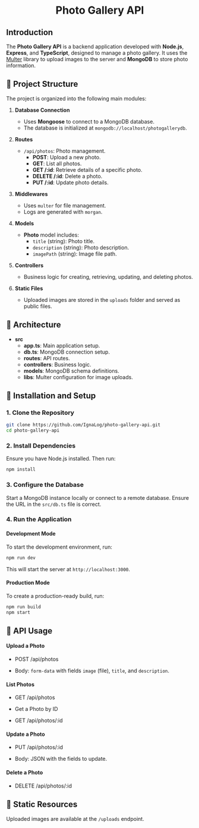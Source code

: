 <h1 align="center">Photo Gallery API</h1>

## Introduction

The **Photo Gallery API** is a backend application developed with **Node.js**, **Express**, and **TypeScript**, designed to manage a photo gallery. It uses the [Multer](https://www.npmjs.com/package/multer) library to upload images to the server and **MongoDB** to store photo information.

## 🔬 Project Structure

The project is organized into the following main modules:

1. **Database Connection**

   - Uses **Mongoose** to connect to a MongoDB database.
   - The database is initialized at `mongodb://localhost/photogallerydb`.

2. **Routes**

   - `/api/photos`: Photo management.
     - **POST**: Upload a new photo.
     - **GET**: List all photos.
     - **GET /:id**: Retrieve details of a specific photo.
     - **DELETE /:id**: Delete a photo.
     - **PUT /:id**: Update photo details.

3. **Middlewares**

   - Uses `multer` for file management.
   - Logs are generated with `morgan`.

4. **Models**

   - **Photo** model includes:
     - `title` (string): Photo title.
     - `description` (string): Photo description.
     - `imagePath` (string): Image file path.

5. **Controllers**

   - Business logic for creating, retrieving, updating, and deleting photos.

6. **Static Files**
   - Uploaded images are stored in the `uploads` folder and served as public files.

## 📐 Architecture

- **src**
  - **app.ts**: Main application setup.
  - **db.ts**: MongoDB connection setup.
  - **routes**: API routes.
  - **controllers**: Business logic.
  - **models**: MongoDB schema definitions.
  - **libs**: Multer configuration for image uploads.

## 🔨 Installation and Setup

### 1. Clone the Repository

```bash
git clone https://github.com/IgnaLog/photo-gallery-api.git
cd photo-gallery-api
```

### 2. Install Dependencies

Ensure you have Node.js installed. Then run:

```bash
npm install
```

### 3. Configure the Database

Start a MongoDB instance locally or connect to a remote database. Ensure the URL in the `src/db.ts` file is correct.

### 4. Run the Application

#### Development Mode

To start the development environment, run:

```bash
npm run dev
```

This will start the server at `http://localhost:3000`.

#### Production Mode

To create a production-ready build, run:

```bash
npm run build
npm start
```

## 🚀 API Usage

#### Upload a Photo

- POST /api/photos

- Body: `form-data` with fields `image` (file), `title`, and `description`.

#### List Photos

- GET /api/photos

- Get a Photo by ID

- GET /api/photos/:id

#### Update a Photo

- PUT /api/photos/:id

- Body: JSON with the fields to update.

#### Delete a Photo

- DELETE /api/photos/:id

## 📂 Static Resources

Uploaded images are available at the `/uploads` endpoint.
